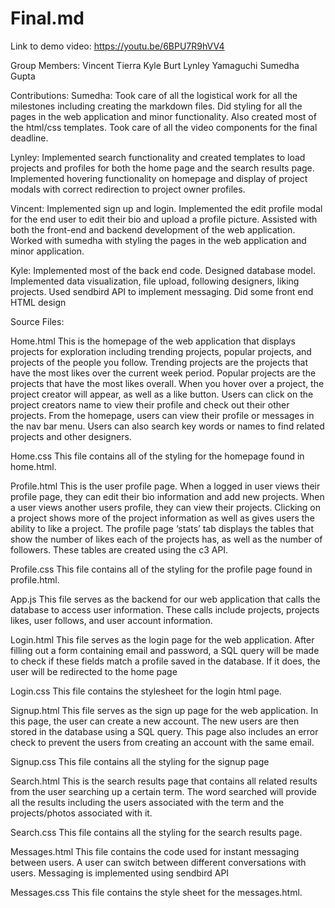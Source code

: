 # Final.md

Link to demo video:
https://youtu.be/6BPU7R9hVV4

Group Members:
Vincent Tierra
Kyle Burt
Lynley Yamaguchi
Sumedha Gupta

Contributions:
Sumedha: Took care of all the logistical work for all the milestones including creating the markdown files. Did styling for all the pages in the web application and minor functionality. Also created most of the html/css templates. Took care of all the video components for the final deadline.

Lynley: Implemented search functionality and created templates to load projects and profiles for both the home page and the search results page. Implemented hovering functionality on homepage and display of project modals with correct redirection to project owner profiles.

Vincent: Implemented sign up and login. Implemented the edit profile modal for the end user to edit their bio and upload a profile picture. Assisted with both the front-end and backend development of the web application. Worked with sumedha with styling the pages in the web application and minor application.

Kyle: Implemented most of the back end code. Designed database model. Implemented data visualization, file upload, following designers, liking projects. Used sendbird API to implement messaging. Did some front end HTML design

Source Files:

Home.html
This is the homepage of the web application that displays projects for exploration including trending projects, popular projects, and projects of the people you follow. Trending projects are the projects that have the most likes over the current week period. Popular projects are the projects that have the most likes overall. When you hover over a project, the project creator will appear, as well as a like button. Users can click on the project creators name to view their profile and check out their other projects. From the homepage, users can view their profile or messages in the nav bar menu. Users can also search key words or names to find related projects and other designers.

Home.css
This file contains all of the styling for the homepage found in home.html.

Profile.html
This is the user profile page. When a logged in user views their profile page, they can edit their bio information and add new projects. When a user views another users profile, they can view their projects. Clicking on a project shows more of the project information as well as gives users the ability to like a project. The profile page ‘stats’ tab displays the tables that show the number of likes each of the projects has, as well as the number of followers. These tables are created using the c3 API.

Profile.css
This file contains all of the styling for the profile page found in profile.html.

App.js
This file serves as the backend for our web application that calls the database to access user information. These calls include projects, projects likes, user follows, and user account information.

 Login.html
This file serves as the login page for the web application. After filling out a form containing email and password, a SQL query will be made to check if these fields match a profile saved in the database. If it does, the user will be redirected to the home page

Login.css
This file contains the stylesheet for the login html page.

Signup.html
This file serves as the sign up page for the web application.  In this page, the user can create a new account. The new users are then stored in the database using a SQL query. This page also includes an error check to prevent the users from creating an account with the same email.

Signup.css
This file contains all the styling for the signup page

Search.html
This is the search results page that contains all related results from the user searching up a certain term. The word searched will provide all the results including the users associated with the term and the projects/photos associated with it.

Search.css
This file contains all the styling for the search results page.

Messages.html
This file contains the code used for instant messaging between users. A user can switch between different conversations with users. Messaging is implemented using sendbird API

Messages.css
This file contains the style sheet for the messages.html.
